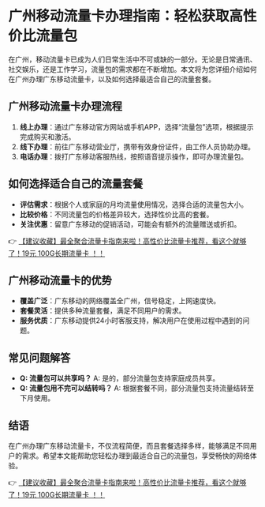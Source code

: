 # 广州移动流量卡办理指南：轻松获取高性价比流量包

在广州，移动流量卡已成为人们日常生活中不可或缺的一部分。无论是日常通讯、社交娱乐，还是工作学习，流量包的需求都在不断增加。本文将为您详细介绍如何在广州办理广东移动流量卡，以及如何选择最适合自己的流量套餐。

## 广州移动流量卡办理流程

1. **线上办理**：通过广东移动官方网站或手机APP，选择“流量包”选项，根据提示完成购买和激活。
2. **线下办理**：前往广东移动营业厅，携带有效身份证件，由工作人员协助办理。
3. **电话办理**：拨打广东移动客服热线，按照语音提示操作，即可办理流量包。

## 如何选择适合自己的流量套餐

- **评估需求**：根据个人或家庭的月均流量使用情况，选择合适的流量包大小。
- **比较价格**：不同流量包的价格差异较大，选择性价比高的套餐。
- **关注优惠**：留意广东移动的促销活动，可能会有额外的流量赠送或折扣。

👉 [【建议收藏】最全聚合流量卡指南来啦！高性价比流量卡推荐，看这个就够了！19元 100G长期流量卡 ！！](https://bit.ly/Liuliangka)

## 广州移动流量卡的优势

- **覆盖广泛**：广东移动的网络覆盖全广州，信号稳定，上网速度快。
- **套餐灵活**：提供多种流量套餐，满足不同用户的需求。
- **服务优质**：广东移动提供24小时客服支持，解决用户在使用过程中遇到的问题。

## 常见问题解答

- **Q: 流量包可以共享吗？**
  A: 是的，部分流量包支持家庭成员共享。
- **Q: 流量包用不完可以结转吗？**
  A: 根据套餐不同，部分流量包支持流量结转至下月使用。

## 结语

在广州办理广东移动流量卡，不仅流程简便，而且套餐选择多样，能够满足不同用户的需求。希望本文能帮助您轻松办理到最适合自己的流量包，享受畅快的网络体验。

👉 [【建议收藏】最全聚合流量卡指南来啦！高性价比流量卡推荐，看这个就够了！19元 100G长期流量卡 ！！](https://bit.ly/Liuliangka)